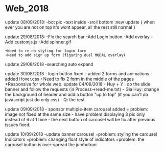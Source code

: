 # Web_2018

update 08/09/2018:
	-bot pic
	-text inside
	-sroll bottom :new update {
					when ever you are not on top it's wont appear, all the rest still normal
				  }

update 29/08/2018:
	-Fix the search bar
	-Add Login button
	-Add overlay
	-Add customjs.js
	-Add spinner.gif

	+Need to re-do styling for login form
	+Need to add sign up form (figuring duel MODAL overlay)

update 29/08/2018
        -searching auto expand

update 30/08/2018
	- login button fixed
	- added 2 forms and animations
	- added Hover.css
	+Need to fix 2 form in the middle of the pages
	+Responsive for whole web.
update 04/09/2018
	- Huy + Y : do the slide banner and follow the requests (in Process->read-me.txt)
	- Gia Huy: change the background of header and add a button "up to top" (if you can't do javascript just do only css)
	- Q: the rest.

update 09/09/2018
	- sponsor multiple-item carousel added
	= problem: image not fixed at the same size
	- have problem displaying 3 pic only instead of 6 at 1 time
	- the next button of carousel will be fix after previous issues fixed.


update 10/09/2018
	-update banner carousel
	=problem: styling the carousel Indicators
	=problem: changing float style of indicators
	=problem: the carousel button is over-spread the jumbotron
